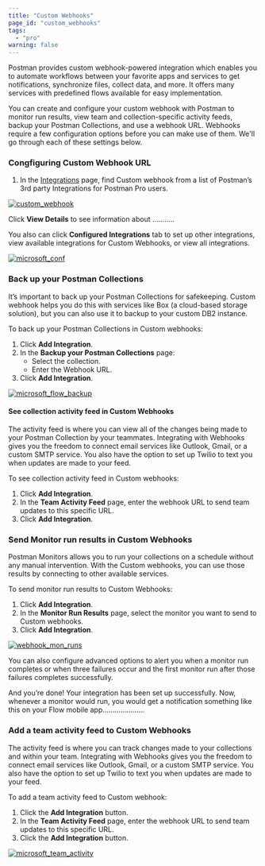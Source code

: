 ```yaml
---
title: "Custom Webhooks"
page_id: "custom_webhooks"
tags: 
  - "pro"
warning: false
---
```


Postman provides custom webhook-powered integration which enables you to automate workflows between your favorite apps and services to get notifications, synchronize files, collect data, and more. It offers many services with predefined flows available for easy implementation.

You can create and configure your custom webhook with Postman to monitor run results, view team and collection-specific activity feeds, backup your Postman Collections, and use a webhook URL. Webhooks require a few configuration options before you can make use of them. We'll go through each of these settings below.


### Congfiguring Custom Webhook URL

1. In the [Integrations]({{site.pm.gs}}/dashboard/integrations) page, find Custom webhook from a list of Postman’s 3rd party Integrations for Postman Pro users.

[![custom_webhook](https://s3.amazonaws.com/postman-static-getpostman-com/postman-docs/webhooks_view1.png)](https://s3.amazonaws.com/postman-static-getpostman-com/postman-docs/webhooks_view1.png)  

Click **View Details** to see information about ...........

You also can click **Configured Integrations** tab to set up other integrations, view available integrations for Custom Webhooks, or view all integrations. 

[![microsoft_conf](https://s3.amazonaws.com/postman-static-getpostman-com/postman-docs/webhooks_view2.png)](https://s3.amazonaws.com/postman-static-getpostman-com/postman-docs/webhooks_view2.png)  


### Back up your Postman Collections
It’s important to back up your Postman Collections for safekeeping. Custom webhook helps you do this with services like Box (a cloud-based storage solution), but you can also use it to backup to your custom DB2 instance.

To back up your Postman Collections in Custom webhooks:

1. Click **Add Integration**.
2. In the **Backup your Postman Collections** page:
   * Select the collection.
   * Enter the Webhook URL.
3. Click **Add Integration**.


[![microsoft_flow_backup](https://s3.amazonaws.com/postman-static-getpostman-com/postman-docs/WS-integration-msFlow-backupcollections.png)](https://s3.amazonaws.com/postman-static-getpostman-com/postman-docs/WS-integration-msFlow-backupcollections.png)

#### See collection activity feed in Custom Webhooks
The activity feed is where you can view all of the changes being made to your Postman Collection by your teammates. Integrating with Webhooks gives you the freedom to connect email services like Outlook, Gmail, or a custom SMTP service. You also have the option to set up Twilio to text you when updates are made to your feed.

To see collection activity feed in Custom webhooks:

1. Click **Add Integration**.
2. In the **Team Activity Feed** page, enter the webhook URL to send team updates to this specific URL.
3. Click **Add Integration**.

### Send Monitor run results in Custom Webhooks
Postman Monitors allows you to run your collections on a schedule without any manual intervention. With the Custom webhooks, you can use those results by connecting to other available services.

To send monitor run results to Custom Webhooks:

1. Click **Add Integration**.
2. In the **Monitor Run Results** page, select the monitor you want to send to Custom webhooks. 
3. Click **Add Integration**.

[![webhook_mon_runs](https://s3.amazonaws.com/postman-static-getpostman-com/postman-docs/webhooks_monitors1.png)](https://s3.amazonaws.com/postman-static-getpostman-com/postman-docs/webhooks_monitors1.png) 

You can also configure advanced options to alert you when a monitor run completes or when three failures occur and the first monitor run after those failures completes successfully.

And you’re done! Your integration has been set up successfully. Now, whenever a monitor would run, you would get a notification something like this on your Flow mobile app.....................


### Add a team activity feed to Custom Webhooks
The activity feed is where you can track changes made to your collections and within your team. Integrating with Webhooks gives you the freedom to connect email services like Outlook, Gmail, or a custom SMTP service. You also have the option to set up Twilio to text you when updates are made to your feed.

To add a team activity feed to Custom webhook:

1. Click the **Add Integration** button.
2. In the **Team Activity Feed** page, enter the webhook URL to send team updates to this specific URL.
3. Click the **Add Integration** button.

[![microsoft_team_activity](https://s3.amazonaws.com/postman-static-getpostman-com/postman-docs/WS-integrations-msFlow-teamactivityfeed.png)](https://s3.amazonaws.com/postman-static-getpostman-com/postman-docs/WS-integrations-msFlow-teamactivityfeed.png)